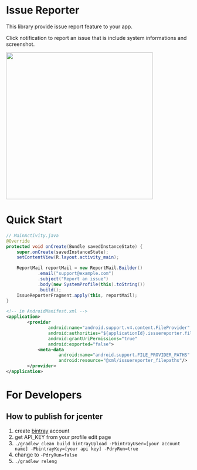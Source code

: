 Issue Reporter
============

This library provide issue report feature to your app.

Click notification to report an issue that is include system informations and screenshot.

<img src="./static/issue-reporter.gif" width="400dp"/>

# Quick Start

```java
// MainActivity.java
@Override
protected void onCreate(Bundle savedInstanceState) {
    super.onCreate(savedInstanceState);
    setContentView(R.layout.activity_main);

    ReportMail reportMail = new ReportMail.Builder()
            .email("support@example.com")
            .subject("Report an issue")
            .body(new SystemProfile(this).toString())
            .build();
    IssueReporterFragment.apply(this, reportMail);
}
```

```xml
<!-- in AndroidManifest.xml -->
<application>
        <provider
                android:name="android.support.v4.content.FileProvider"
                android:authorities="${applicationId}.issuereporter.fileprovider"
                android:grantUriPermissions="true"
                android:exported="false">
            <meta-data
                    android:name="android.support.FILE_PROVIDER_PATHS"
                    android:resource="@xml/issuereporter_filepaths"/>
        </provider>
</application>
```

# For Developers

## How to publish for jcenter

1. create [bintray](https://bintray.com/) account
2. get API_KEY from your profile edit page
3. `./gradlew clean build bintrayUpload -PbintrayUser=[your account name] -PbintrayKey=[your api key] -PdryRun=true`
4. change to `-PdryRun=false`
5. `./gradlew releng`
